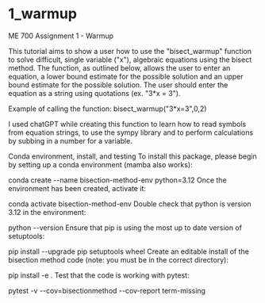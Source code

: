 # 1_warmup
ME 700 Assignment 1 - Warmup 

This tutorial aims to show a user how to use the "bisect_warmup" function to solve difficult, single variable ("x"), algebraic equations using the bisect method. The function, as outlined below, allows the user to enter an equation, a lower bound estimate for the possible solution and an upper bound estimate for the possible solution. The user should enter the equation as a string using quotations (ex. "3*x = 3"). 

Example of calling the function:
bisect_warmup("3*x=3",0,2)

I used chatGPT while creating this function to learn how to read symbols from equation strings, to use the sympy library and to perform calculations by subbing in a number for a variable.

Conda environment, install, and testing
To install this package, please begin by setting up a conda environment (mamba also works):

conda create --name bisection-method-env python=3.12
Once the environment has been created, activate it:

conda activate bisection-method-env
Double check that python is version 3.12 in the environment:

python --version
Ensure that pip is using the most up to date version of setuptools:

pip install --upgrade pip setuptools wheel
Create an editable install of the bisection method code (note: you must be in the correct directory):

pip install -e .
Test that the code is working with pytest:

pytest -v --cov=bisectionmethod --cov-report term-missing
